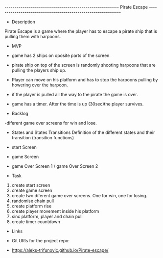 ---------------------------------------------------------- Pirate Escape ---------------------------------------------------------------

-  Description

Pirate Escape is a game where the player has to escape a pirate ship that is pulling them with harpoons.

- MVP 

- game has 2 ships on oposite parts of the screen.
- pirate ship on top of the screen is randomly shooting harpoons that are pulling the players ship up.
- Player can move on his platform and has to stop the harpoons pulling by howering over the harpoon.
- if the player is pulled all the way to the pirate the game is over.
- game has a timer. After the time is up (30sec)the player survives.


- Backlog

-diferent game over screens for win and lose.



- States and States Transitions
Definition of the different states and their transition (transition functions)

- start Screen
- game Screen
- game Over Screen 1 / game Over Screen 2

- Task

1. create start screen
2. create game screen
3. create two diferent game over screens. One for win, one for losing.
4. randomise chain pull
5. create platform rise
6. create player movement inside his platform
7. sinc platform, player and chain pull
8. create timer countdown


- Links

- Git
URls for the project repo:
- https://aleks-trifunovic.github.io/Pirate-escape/
